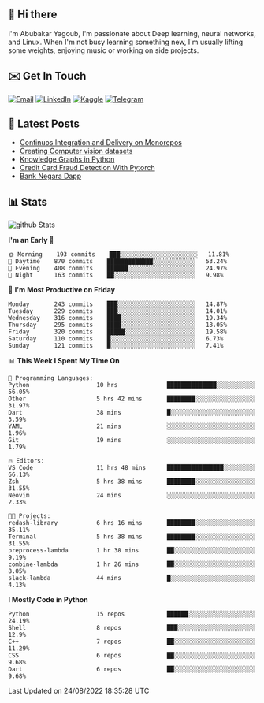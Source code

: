 ## 👋 Hi there

I'm Abubakar Yagoub, I'm passionate about Deep learning, neural networks, and
Linux. When I'm not busy learning something new, I'm usually lifting some
weights, enjoying music or working on side projects.

## ✉️ Get In Touch

[![Email](https://img.shields.io/badge/Email-f1f1f1?style=for-the-badge&logo=gmail&logoColor=0f111a)](mailto:git@blacksuan19.dev)
[![LinkedIn](https://img.shields.io/badge/LinkedIn-0077B5?style=for-the-badge&logo=linkedin&logoColor=white)](https://www.linkedin.com/in/blacksuan19/)
[![Kaggle](https://img.shields.io/badge/Kaggle-5acfff?style=for-the-badge&logo=kaggle&logoColor=white)](http://kaggle.com/abubakaryagob/)
[![Telegram](https://img.shields.io/badge/Telegram-2CA5E0?style=for-the-badge&logo=telegram&logoColor=white)](https://t.me/blacksuan19)

## 📩 Latest Posts

<!-- BLOG-POST-LIST:START -->
- [Continuos Integration and Delivery on Monorepos](http://blacksuan19.dev/blog/github-actions-monorepos/)
- [Creating Computer vision datasets](http://blacksuan19.dev/blog/creating-datasets/)
- [Knowledge Graphs in Python](http://blacksuan19.dev/projects/Knowledge_Graphs/)
- [Credit Card Fraud Detection With Pytorch](http://blacksuan19.dev/projects/credit-card-fraud-detection-with-pytorch/)
- [Bank Negara Dapp](http://blacksuan19.dev/projects/bank-negara/)
<!-- BLOG-POST-LIST:END -->

## 📊 Stats

![github Stats](https://github-readme-stats.vercel.app/api?username=blacksuan19&theme=github_dark&show_icons=true&count_private=true&custom_title=Github%20Stats&hide_border=true)

<!--START_SECTION:waka-->
**I'm an Early 🐤** 

```text
🌞 Morning    193 commits    ███░░░░░░░░░░░░░░░░░░░░░░   11.81% 
🌆 Daytime    870 commits    █████████████░░░░░░░░░░░░   53.24% 
🌃 Evening    408 commits    ██████░░░░░░░░░░░░░░░░░░░   24.97% 
🌙 Night      163 commits    ██░░░░░░░░░░░░░░░░░░░░░░░   9.98%

```
📅 **I'm Most Productive on Friday** 

```text
Monday       243 commits    ███░░░░░░░░░░░░░░░░░░░░░░   14.87% 
Tuesday      229 commits    ███░░░░░░░░░░░░░░░░░░░░░░   14.01% 
Wednesday    316 commits    ████░░░░░░░░░░░░░░░░░░░░░   19.34% 
Thursday     295 commits    ████░░░░░░░░░░░░░░░░░░░░░   18.05% 
Friday       320 commits    █████░░░░░░░░░░░░░░░░░░░░   19.58% 
Saturday     110 commits    █░░░░░░░░░░░░░░░░░░░░░░░░   6.73% 
Sunday       121 commits    █░░░░░░░░░░░░░░░░░░░░░░░░   7.41%

```


📊 **This Week I Spent My Time On** 

```text
💬 Programming Languages: 
Python                   10 hrs              ██████████████░░░░░░░░░░░   56.05% 
Other                    5 hrs 42 mins       ████████░░░░░░░░░░░░░░░░░   31.97% 
Dart                     38 mins             █░░░░░░░░░░░░░░░░░░░░░░░░   3.59% 
YAML                     21 mins             ░░░░░░░░░░░░░░░░░░░░░░░░░   1.96% 
Git                      19 mins             ░░░░░░░░░░░░░░░░░░░░░░░░░   1.79%

🔥 Editors: 
VS Code                  11 hrs 48 mins      ████████████████░░░░░░░░░   66.13% 
Zsh                      5 hrs 38 mins       ████████░░░░░░░░░░░░░░░░░   31.55% 
Neovim                   24 mins             ░░░░░░░░░░░░░░░░░░░░░░░░░   2.33%

🐱‍💻 Projects: 
redash-library           6 hrs 16 mins       ████████░░░░░░░░░░░░░░░░░   35.11% 
Terminal                 5 hrs 38 mins       ████████░░░░░░░░░░░░░░░░░   31.55% 
preprocess-lambda        1 hr 38 mins        ██░░░░░░░░░░░░░░░░░░░░░░░   9.19% 
combine-lambda           1 hr 26 mins        ██░░░░░░░░░░░░░░░░░░░░░░░   8.05% 
slack-lambda             44 mins             █░░░░░░░░░░░░░░░░░░░░░░░░   4.13%

```

**I Mostly Code in Python** 

```text
Python                   15 repos            ██████░░░░░░░░░░░░░░░░░░░   24.19% 
Shell                    8 repos             ███░░░░░░░░░░░░░░░░░░░░░░   12.9% 
C++                      7 repos             ██░░░░░░░░░░░░░░░░░░░░░░░   11.29% 
CSS                      6 repos             ██░░░░░░░░░░░░░░░░░░░░░░░   9.68% 
Dart                     6 repos             ██░░░░░░░░░░░░░░░░░░░░░░░   9.68%

```



 Last Updated on 24/08/2022 18:35:28 UTC
<!--END_SECTION:waka-->

